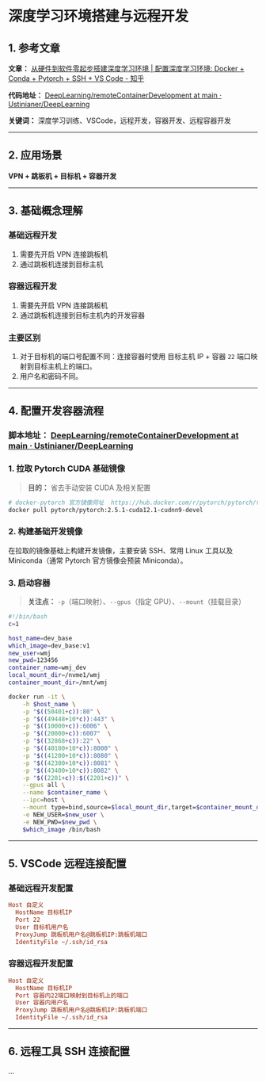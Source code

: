 # 深度学习环境搭建与远程开发

## 1. 参考文章
**文章：** [从硬件到软件零起步搭建深度学习环境 | 配置深度学习环境: Docker + Conda + Pytorch + SSH + VS Code - 知乎](https://zhuanlan.zhihu.com/p/xxxxxx)

**代码地址：** [DeepLearning/remoteContainerDevelopment at main · Ustinianer/DeepLearning](https://github.com/Ustinianer/DeepLearning)

**关键词：** 深度学习训练、VSCode，远程开发，容器开发、远程容器开发

---

## 2. 应用场景
**VPN + 跳板机 + 目标机 + 容器开发**

---

## 3. 基础概念理解

### **基础远程开发**
1. 需要先开启 VPN 连接跳板机
2. 通过跳板机连接到目标主机

### **容器远程开发**
1. 需要先开启 VPN 连接跳板机
2. 通过跳板机连接到目标主机内的开发容器

### **主要区别**
1. 对于目标机的端口号配置不同：连接容器时使用 目标主机 IP + 容器 `22` 端口映射到目标主机上的端口。
2. 用户名和密码不同。

---

## 4. 配置开发容器流程

### **脚本地址：** [DeepLearning/remoteContainerDevelopment at main · Ustinianer/DeepLearning](https://github.com/Ustinianer/DeepLearning)

### **1. 拉取 Pytorch CUDA 基础镜像**
> **目的：** 省去手动安装 CUDA 及相关配置

```bash
# docker-pytorch 官方镜像网址  https://hub.docker.com/r/pytorch/pytorch/tags
docker pull pytorch/pytorch:2.5.1-cuda12.1-cudnn9-devel
```

### **2. 构建基础开发镜像**
在拉取的镜像基础上构建开发镜像，主要安装 SSH、常用 Linux 工具以及 Miniconda（通常 Pytorch 官方镜像会预装 Miniconda）。

### **3. 启动容器**
> **关注点：** `-p`（端口映射）、`--gpus`（指定 GPU）、`--mount`（挂载目录）

```bash
#!/bin/bash
c=1  

host_name=dev_base
which_image=dev_base:v1
new_user=wmj
new_pwd=123456
container_name=wmj_dev
local_mount_dir=/nvme1/wmj
container_mount_dir=/mnt/wmj

docker run -it \
    -h $host_name \
    -p "$((50401+c)):80" \
    -p "$((49448+10*c)):443" \
    -p "$((10000+c)):6006" \
    -p "$((20000+c)):6007"  \
    -p "$((32868+c)):22" \
    -p "$((40100+10*c)):8000" \
    -p "$((41200+10*c)):8080" \
    -p "$((42300+10*c)):8081" \
    -p "$((43400+10*c)):8082" \
    -p "$((2201+c)):$((2201+c))" \
    --gpus all \
    --name $container_name \
    --ipc=host \
    --mount type=bind,source=$local_mount_dir,target=$container_mount_dir \
    -e NEW_USER=$new_user \
    -e NEW_PWD=$new_pwd \
    $which_image /bin/bash
```

---

## 5. VSCode 远程连接配置

### **基础远程开发配置**
```ini
Host 自定义
  HostName 目标机IP
  Port 22
  User 目标机用户名
  ProxyJump 跳板机用户名@跳板机IP:跳板机端口  
  IdentityFile ~/.ssh/id_rsa
```

### **容器远程开发配置**
```ini
Host 自定义
  HostName 目标机IP
  Port 容器内22端口映射到目标机上的端口
  User 容器内用户名
  ProxyJump 跳板机用户名@跳板机IP:跳板机端口  
  IdentityFile ~/.ssh/id_rsa
```

---

## 6. 远程工具 SSH 连接配置

...

